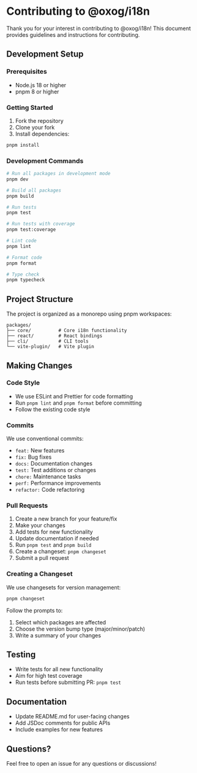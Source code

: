 # Contributing to @oxog/i18n

Thank you for your interest in contributing to @oxog/i18n! This document provides guidelines and instructions for contributing.

## Development Setup

### Prerequisites

- Node.js 18 or higher
- pnpm 8 or higher

### Getting Started

1. Fork the repository
2. Clone your fork
3. Install dependencies:

```bash
pnpm install
```

### Development Commands

```bash
# Run all packages in development mode
pnpm dev

# Build all packages
pnpm build

# Run tests
pnpm test

# Run tests with coverage
pnpm test:coverage

# Lint code
pnpm lint

# Format code
pnpm format

# Type check
pnpm typecheck
```

## Project Structure

The project is organized as a monorepo using pnpm workspaces:

```
packages/
├── core/          # Core i18n functionality
├── react/         # React bindings
├── cli/           # CLI tools
└── vite-plugin/   # Vite plugin
```

## Making Changes

### Code Style

- We use ESLint and Prettier for code formatting
- Run `pnpm lint` and `pnpm format` before committing
- Follow the existing code style

### Commits

We use conventional commits:

- `feat:` New features
- `fix:` Bug fixes
- `docs:` Documentation changes
- `test:` Test additions or changes
- `chore:` Maintenance tasks
- `perf:` Performance improvements
- `refactor:` Code refactoring

### Pull Requests

1. Create a new branch for your feature/fix
2. Make your changes
3. Add tests for new functionality
4. Update documentation if needed
5. Run `pnpm test` and `pnpm build`
6. Create a changeset: `pnpm changeset`
7. Submit a pull request

### Creating a Changeset

We use changesets for version management:

```bash
pnpm changeset
```

Follow the prompts to:
1. Select which packages are affected
2. Choose the version bump type (major/minor/patch)
3. Write a summary of your changes

## Testing

- Write tests for all new functionality
- Aim for high test coverage
- Run tests before submitting PR: `pnpm test`

## Documentation

- Update README.md for user-facing changes
- Add JSDoc comments for public APIs
- Include examples for new features

## Questions?

Feel free to open an issue for any questions or discussions!